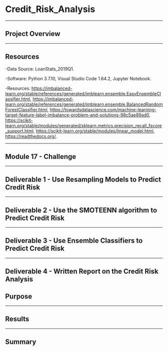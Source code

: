 # Credit_Risk_Analysis

--------------------------------------------------------------------------------------------------------------------------------------------------------------------------------

## **Project Overview**



---------------------------------------------------------------------------------------------------------------------------------------------------------------------------------

## **Resources**

-Data Source: LoanStats_2019Q1.

-Software: Python 3.7.10, Visual Studio Code 1.64.2, Jupyter Notebook.

-Resources: https://imbalanced-learn.org/stable/references/generated/imblearn.ensemble.EasyEnsembleClassifier.html, https://imbalanced-learn.org/stable/references/generated/imblearn.ensemble.BalancedRandomForestClassifier.html, https://towardsdatascience.com/machine-learning-target-feature-label-imbalance-problem-and-solutions-98c5ae89ad0, https://scikit-learn.org/stable/modules/generated/sklearn.metrics.precision_recall_fscore_support.html, https://scikit-learn.org/stable/modules/linear_model.html, https://readthedocs.org/.

---------------------------------------------------------------------------------------------------------------------------------------------------------------------------------

## **Module 17 - Challenge** 

---------------------------------------------------------------------------------------------------------------------------------------------------------------------------------

## **Deliverable 1 - Use Resampling Models to Predict Credit Risk**  


---------------------------------------------------------------------------------------------------------------------------------------------------------------------------------

## **Deliverable 2 - Use the SMOTEENN algorithm to Predict Credit Risk**



---------------------------------------------------------------------------------------------------------------------------------------------------------------------------------

## **Deliverable 3 - Use Ensemble Classifiers to Predict Credit Risk**



---------------------------------------------------------------------------------------------------------------------------------------------------------------------------------

## **Deliverable 4 - Written Report on the Credit Risk Analysis**

## **Purpose**




---------------------------------------------------------------------------------------------------------------------------------------------------------------------------------

## **Results**






---------------------------------------------------------------------------------------------------------------------------------------------------------------------------------

## **Summary**


